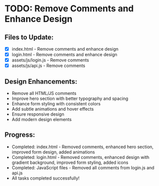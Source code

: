 # TODO: Remove Comments and Enhance Design

## Files to Update:
- [x] index.html - Remove comments and enhance design
- [x] login.html - Remove comments and enhance design  
- [x] assets/js/login.js - Remove comments
- [x] assets/js/api.js - Remove comments

## Design Enhancements:
- Remove all HTML/JS comments
- Improve hero section with better typography and spacing
- Enhance form styling with consistent colors
- Add subtle animations and hover effects
- Ensure responsive design
- Add modern design elements

## Progress:
- Completed: index.html - Removed comments, enhanced hero section, improved form design, added animations
- Completed: login.html - Removed comments, enhanced design with gradient background, improved form styling, added icons
- Completed: JavaScript files - Removed all comments from login.js and api.js
- All tasks completed successfully!
